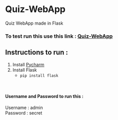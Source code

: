 # Quiz-WebApp
Quiz WebApp made in Flask

### To test run this use this link : [Quiz-WebApp](https://quiz-python-webapp.herokuapp.com/) 
## Instructions to run :
1. Install [Pycharm](https://www.jetbrains.com/pycharm/download/#section=windows)
2. Install Flask
   - ``` pip install flask ```
<br>   

#### Username and Password to run this :
Username : admin <br>
Password : secret
